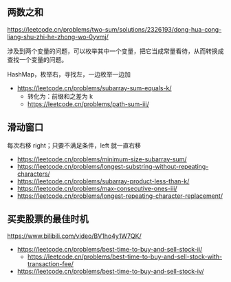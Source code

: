 ## 两数之和

https://leetcode.cn/problems/two-sum/solutions/2326193/dong-hua-cong-liang-shu-zhi-he-zhong-wo-0yvmj/

涉及到两个变量的问题，可以枚举其中一个变量，把它当成常量看待，从而转换成查找一个变量的问题。

HashMap，枚举右，寻找左，一边枚举一边加

- https://leetcode.cn/problems/subarray-sum-equals-k/
  - 转化为：前缀和之差为 k
  - https://leetcode.cn/problems/path-sum-iii/

## 滑动窗口

每次右移 right；只要不满足条件，left 就一直右移

- https://leetcode.cn/problems/minimum-size-subarray-sum/
- https://leetcode.cn/problems/longest-substring-without-repeating-characters/
- https://leetcode.cn/problems/subarray-product-less-than-k/
- https://leetcode.cn/problems/max-consecutive-ones-iii/
- https://leetcode.cn/problems/longest-repeating-character-replacement/

## 买卖股票的最佳时机

https://www.bilibili.com/video/BV1ho4y1W7QK/

- https://leetcode.cn/problems/best-time-to-buy-and-sell-stock-ii/
  - https://leetcode.cn/problems/best-time-to-buy-and-sell-stock-with-transaction-fee/
- https://leetcode.cn/problems/best-time-to-buy-and-sell-stock-iv/
